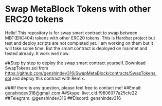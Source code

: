 # Swap MetaBlock Tokens with other ERC20 tokens
Hello!
This repository is for swap smart contract to swap between MBT(ERC404) tokens with other ERC20 tokens.
This is Hardhat project but test and deploy scripts are not completed yet. I am working on them but it will take some time.
But the smart contract is deployed on mainnet and tested already. It work well now.

##Step by step to deploy the swap smart contract yourself.
Download SwapTokens.sol from https://github.com/genshindev316/SwapMetaBlock/contracts/SwapTokens.sol and deploy this contract with Remix.

###If there is any question, please feel free to contact me!
##Email: genshindev316@gmail.com
##Skype: live:.cid.f9806077a25cfe22
##Telegram: @genshindev316
##Discord: genshindev316

